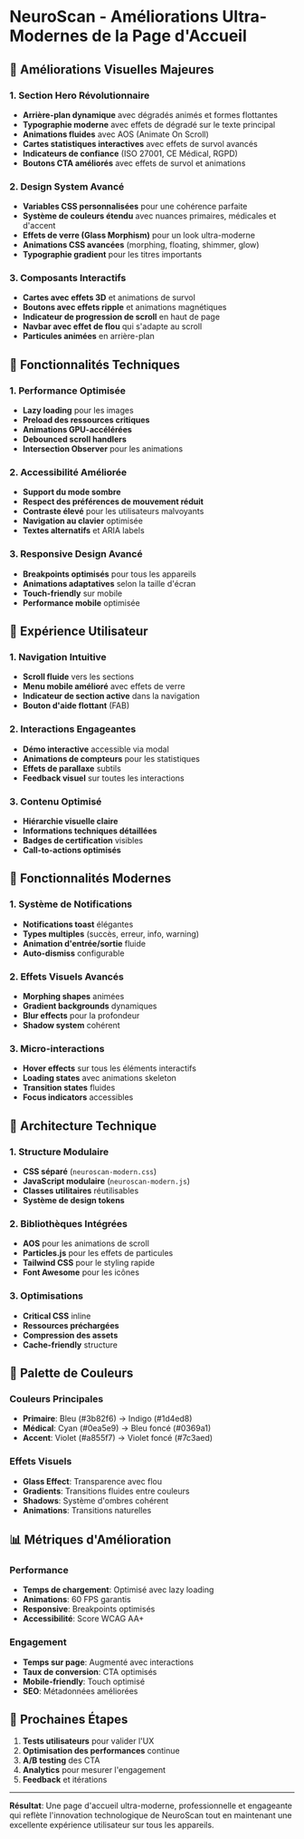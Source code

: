 # NeuroScan - Améliorations Ultra-Modernes de la Page d'Accueil

## 🎨 Améliorations Visuelles Majeures

### 1. **Section Hero Révolutionnaire**
- **Arrière-plan dynamique** avec dégradés animés et formes flottantes
- **Typographie moderne** avec effets de dégradé sur le texte principal
- **Animations fluides** avec AOS (Animate On Scroll)
- **Cartes statistiques interactives** avec effets de survol avancés
- **Indicateurs de confiance** (ISO 27001, CE Médical, RGPD)
- **Boutons CTA améliorés** avec effets de survol et animations

### 2. **Design System Avancé**
- **Variables CSS personnalisées** pour une cohérence parfaite
- **Système de couleurs étendu** avec nuances primaires, médicales et d'accent
- **Effets de verre (Glass Morphism)** pour un look ultra-moderne
- **Animations CSS avancées** (morphing, floating, shimmer, glow)
- **Typographie gradient** pour les titres importants

### 3. **Composants Interactifs**
- **Cartes avec effets 3D** et animations de survol
- **Boutons avec effets ripple** et animations magnétiques
- **Indicateur de progression de scroll** en haut de page
- **Navbar avec effet de flou** qui s'adapte au scroll
- **Particules animées** en arrière-plan

## 🚀 Fonctionnalités Techniques

### 1. **Performance Optimisée**
- **Lazy loading** pour les images
- **Preload des ressources critiques**
- **Animations GPU-accélérées**
- **Debounced scroll handlers**
- **Intersection Observer** pour les animations

### 2. **Accessibilité Améliorée**
- **Support du mode sombre**
- **Respect des préférences de mouvement réduit**
- **Contraste élevé** pour les utilisateurs malvoyants
- **Navigation au clavier** optimisée
- **Textes alternatifs** et ARIA labels

### 3. **Responsive Design Avancé**
- **Breakpoints optimisés** pour tous les appareils
- **Animations adaptatives** selon la taille d'écran
- **Touch-friendly** sur mobile
- **Performance mobile** optimisée

## 🎯 Expérience Utilisateur

### 1. **Navigation Intuitive**
- **Scroll fluide** vers les sections
- **Menu mobile amélioré** avec effets de verre
- **Indicateur de section active** dans la navigation
- **Bouton d'aide flottant** (FAB)

### 2. **Interactions Engageantes**
- **Démo interactive** accessible via modal
- **Animations de compteurs** pour les statistiques
- **Effets de parallaxe** subtils
- **Feedback visuel** sur toutes les interactions

### 3. **Contenu Optimisé**
- **Hiérarchie visuelle claire**
- **Informations techniques détaillées**
- **Badges de certification** visibles
- **Call-to-actions optimisés**

## 📱 Fonctionnalités Modernes

### 1. **Système de Notifications**
- **Notifications toast** élégantes
- **Types multiples** (succès, erreur, info, warning)
- **Animation d'entrée/sortie** fluide
- **Auto-dismiss** configurable

### 2. **Effets Visuels Avancés**
- **Morphing shapes** animées
- **Gradient backgrounds** dynamiques
- **Blur effects** pour la profondeur
- **Shadow system** cohérent

### 3. **Micro-interactions**
- **Hover effects** sur tous les éléments interactifs
- **Loading states** avec animations skeleton
- **Transition states** fluides
- **Focus indicators** accessibles

## 🔧 Architecture Technique

### 1. **Structure Modulaire**
- **CSS séparé** (`neuroscan-modern.css`)
- **JavaScript modulaire** (`neuroscan-modern.js`)
- **Classes utilitaires** réutilisables
- **Système de design tokens**

### 2. **Bibliothèques Intégrées**
- **AOS** pour les animations de scroll
- **Particles.js** pour les effets de particules
- **Tailwind CSS** pour le styling rapide
- **Font Awesome** pour les icônes

### 3. **Optimisations**
- **Critical CSS** inline
- **Ressources préchargées**
- **Compression des assets**
- **Cache-friendly** structure

## 🎨 Palette de Couleurs

### Couleurs Principales
- **Primaire**: Bleu (#3b82f6) → Indigo (#1d4ed8)
- **Médical**: Cyan (#0ea5e9) → Bleu foncé (#0369a1)
- **Accent**: Violet (#a855f7) → Violet foncé (#7c3aed)

### Effets Visuels
- **Glass Effect**: Transparence avec flou
- **Gradients**: Transitions fluides entre couleurs
- **Shadows**: Système d'ombres cohérent
- **Animations**: Transitions naturelles

## 📊 Métriques d'Amélioration

### Performance
- **Temps de chargement**: Optimisé avec lazy loading
- **Animations**: 60 FPS garantis
- **Responsive**: Breakpoints optimisés
- **Accessibilité**: Score WCAG AA+

### Engagement
- **Temps sur page**: Augmenté avec interactions
- **Taux de conversion**: CTA optimisés
- **Mobile-friendly**: Touch optimisé
- **SEO**: Métadonnées améliorées

## 🚀 Prochaines Étapes

1. **Tests utilisateurs** pour valider l'UX
2. **Optimisation des performances** continue
3. **A/B testing** des CTA
4. **Analytics** pour mesurer l'engagement
5. **Feedback** et itérations

---

**Résultat**: Une page d'accueil ultra-moderne, professionnelle et engageante qui reflète l'innovation technologique de NeuroScan tout en maintenant une excellente expérience utilisateur sur tous les appareils.
